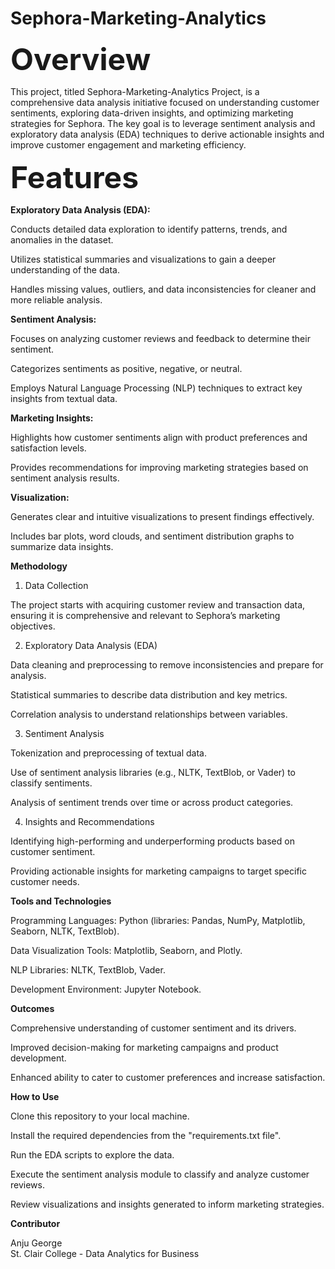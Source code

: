 # Sephora-Marketing-Analytics
<font size=8><b>Overview</b></font>

This project, titled Sephora-Marketing-Analytics Project, is a comprehensive data analysis initiative focused on understanding customer sentiments, exploring data-driven insights, and optimizing marketing strategies for Sephora. The key goal is to leverage sentiment analysis and exploratory data analysis (EDA) techniques to derive actionable insights and improve customer engagement and marketing efficiency.

<b><font size=8>Features</font></b>

<b>Exploratory Data Analysis (EDA):</b>

Conducts detailed data exploration to identify patterns, trends, and anomalies in the dataset.

Utilizes statistical summaries and visualizations to gain a deeper understanding of the data.

Handles missing values, outliers, and data inconsistencies for cleaner and more reliable analysis.

<b>Sentiment Analysis:</b>

Focuses on analyzing customer reviews and feedback to determine their sentiment.

Categorizes sentiments as positive, negative, or neutral.

Employs Natural Language Processing (NLP) techniques to extract key insights from textual data.

<b>Marketing Insights:</b>

Highlights how customer sentiments align with product preferences and satisfaction levels.

Provides recommendations for improving marketing strategies based on sentiment analysis results.

<b>Visualization:</b>

Generates clear and intuitive visualizations to present findings effectively.

Includes bar plots, word clouds, and sentiment distribution graphs to summarize data insights.

<b>Methodology</b>

1. Data Collection

The project starts with acquiring customer review and transaction data, ensuring it is comprehensive and relevant to Sephora’s marketing objectives.

2. Exploratory Data Analysis (EDA)

Data cleaning and preprocessing to remove inconsistencies and prepare for analysis.

Statistical summaries to describe data distribution and key metrics.

Correlation analysis to understand relationships between variables.

3. Sentiment Analysis

Tokenization and preprocessing of textual data.

Use of sentiment analysis libraries (e.g., NLTK, TextBlob, or Vader) to classify sentiments.

Analysis of sentiment trends over time or across product categories.

4. Insights and Recommendations

Identifying high-performing and underperforming products based on customer sentiment.

Providing actionable insights for marketing campaigns to target specific customer needs.

<b>Tools and Technologies</b>

Programming Languages: Python (libraries: Pandas, NumPy, Matplotlib, Seaborn, NLTK, TextBlob).

Data Visualization Tools: Matplotlib, Seaborn, and Plotly.

NLP Libraries: NLTK, TextBlob, Vader.

Development Environment: Jupyter Notebook.

<b>Outcomes</b>

Comprehensive understanding of customer sentiment and its drivers.

Improved decision-making for marketing campaigns and product development.

Enhanced ability to cater to customer preferences and increase satisfaction.

<b>How to Use</b>

Clone this repository to your local machine.

Install the required dependencies from the "requirements.txt file".

Run the EDA scripts to explore the data.

Execute the sentiment analysis module to classify and analyze customer reviews.

Review visualizations and insights generated to inform marketing strategies.

<b>Contributor</b>

Anju George<br>
St. Clair College - Data Analytics for Business
